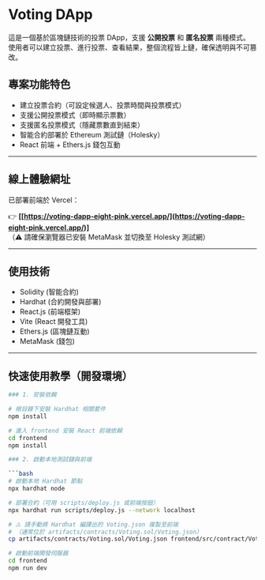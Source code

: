 # Voting DApp

這是一個基於區塊鏈技術的投票 DApp，支援 **公開投票** 和 **匿名投票** 兩種模式。使用者可以建立投票、進行投票、查看結果，整個流程皆上鏈，確保透明與不可篡改。

## 專案功能特色

- 建立投票合約（可設定候選人、投票時間與投票模式）
- 支援公開投票模式（即時顯示票數）
- 支援匿名投票模式（隱藏票數直到結束）
- 智能合約部署於 Ethereum 測試鏈（Holesky）
- React 前端 + Ethers.js 錢包互動

---

## 線上體驗網址

已部署前端於 Vercel：

👉 **[[https://voting-dapp-eight-pink.vercel.app/](https://voting-dapp-eight-pink.vercel.app/)]**  
（⚠️ 請確保瀏覽器已安裝 MetaMask 並切換至 Holesky 測試網）

---

## 使用技術

- Solidity (智能合約)
- Hardhat (合約開發與部署)
- React.js (前端框架)
- Vite (React 開發工具)
- Ethers.js (區塊鏈互動)
- MetaMask (錢包)

---

## 快速使用教學（開發環境）
```bash
### 1. 安裝依賴

# 根目錄下安裝 Hardhat 相關套件
npm install

# 進入 frontend 安裝 React 前端依賴
cd frontend
npm install

### 2. 啟動本地測試鏈與前端

```bash
# 啟動本地 Hardhat 節點
npx hardhat node

# 部署合約（可用 scripts/deploy.js 或前端按鈕）
npx hardhat run scripts/deploy.js --network localhost

# ⚠️ 請手動將 Hardhat 編譯出的 Voting.json 複製至前端
# （通常位於 artifacts/contracts/Voting.sol/Voting.json）
cp artifacts/contracts/Voting.sol/Voting.json frontend/src/contract/Voting.json

# 啟動前端開發伺服器
cd frontend
npm run dev


